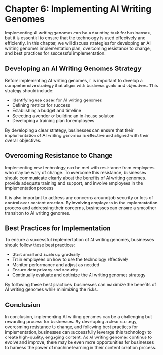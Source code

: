 Chapter 6: Implementing AI Writing Genomes
==========================================

Implementing AI writing genomes can be a daunting task for businesses, but it is essential to ensure that the technology is used effectively and efficiently. In this chapter, we will discuss strategies for developing an AI writing genomes implementation plan, overcoming resistance to change, and best practices for successful implementation.

Developing an AI Writing Genomes Strategy
-----------------------------------------

Before implementing AI writing genomes, it is important to develop a comprehensive strategy that aligns with business goals and objectives. This strategy should include:

* Identifying use cases for AI writing genomes
* Defining metrics for success
* Establishing a budget and timeline
* Selecting a vendor or building an in-house solution
* Developing a training plan for employees

By developing a clear strategy, businesses can ensure that their implementation of AI writing genomes is effective and aligned with their overall objectives.

Overcoming Resistance to Change
-------------------------------

Implementing new technology can be met with resistance from employees who may be wary of change. To overcome this resistance, businesses should communicate clearly about the benefits of AI writing genomes, provide adequate training and support, and involve employees in the implementation process.

It is also important to address any concerns around job security or loss of control over content creation. By involving employees in the implementation process and addressing their concerns, businesses can ensure a smoother transition to AI writing genomes.

Best Practices for Implementation
---------------------------------

To ensure a successful implementation of AI writing genomes, businesses should follow these best practices:

* Start small and scale up gradually
* Train employees on how to use the technology effectively
* Monitor performance and adjust as needed
* Ensure data privacy and security
* Continually evaluate and optimize the AI writing genomes strategy

By following these best practices, businesses can maximize the benefits of AI writing genomes while minimizing the risks.

Conclusion
----------

In conclusion, implementing AI writing genomes can be a challenging but rewarding process for businesses. By developing a clear strategy, overcoming resistance to change, and following best practices for implementation, businesses can successfully leverage this technology to create high-quality, engaging content. As AI writing genomes continue to evolve and improve, there may be even more opportunities for businesses to harness the power of machine learning in their content creation process.
